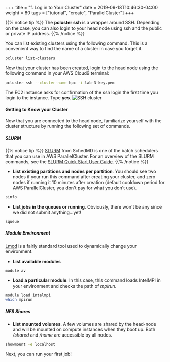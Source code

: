 +++
title = "f. Log in to Your Cluster"
date = 2019-09-18T10:46:30-04:00
weight = 80
tags = ["tutorial", "create", "ParallelCluster"]
+++

{{% notice tip %}}
The **pcluster ssh** is a wrapper around SSH. Depending on the case, you can also login to your head node using ssh and the public or private IP address.
{{% /notice %}}

You can list existing clusters using the following command. This is a convenient way to find the name of a cluster in case you forget it.

```bash
pcluster list-clusters
```

Now that your cluster has been created, login to the head node using the following command in your AWS Cloud9 terminal:

```bash
pcluster ssh --cluster-name hpc -i lab-3-key.pem
```

The EC2 instance asks for confirmation of the ssh login the first time you login to the instance. Type **yes**.
![SSH cluster](/images/hpc-aws-parallelcluster-workshop/ec2-ssh-connect.png)

#### Getting to Know your Cluster

Now that you are connected to the head node, familiarize yourself with the cluster structure by running the following set of commands.

##### SLURM

{{% notice tip %}}
[SLURM](https://slurm.schedmd.com) from SchedMD is one of the batch schedulers that you can use in AWS ParallelCluster. For an overview of the SLURM commands, see the [SLURM Quick Start User Guide](https://slurm.schedmd.com/quickstart.html).
{{% /notice %}}

- **List existing partitions and nodes per partition**. You should see two nodes if your run this command after creating your cluster, and zero nodes if running it 10 minutes after creation (default cooldown period for AWS ParallelCluster, you don't pay for what you don't use).
```bash
sinfo
```
- **List jobs in the queues or running**. Obviously, there won't be any since we did not submit anything...yet!
```bash
squeue
```

##### Module Environment

[Lmod](https://lmod.readthedocs.io/en/latest/) is a fairly standard tool used to dynamically change your environment.

- **List available modules**
```bash
module av
```
- **Load a particular module**. In this case, this command loads IntelMPI in your environment and checks the path of *mpirun*.
```bash
module load intelmpi
which mpirun
```

##### NFS Shares

- **List mounted volumes**. A few volumes are shared by the head-node and will be mounted on compute instances when they boot up. Both */shared* and */home* are accessible by all nodes.
```bash
showmount -e localhost
```

Next, you can run your first job!

